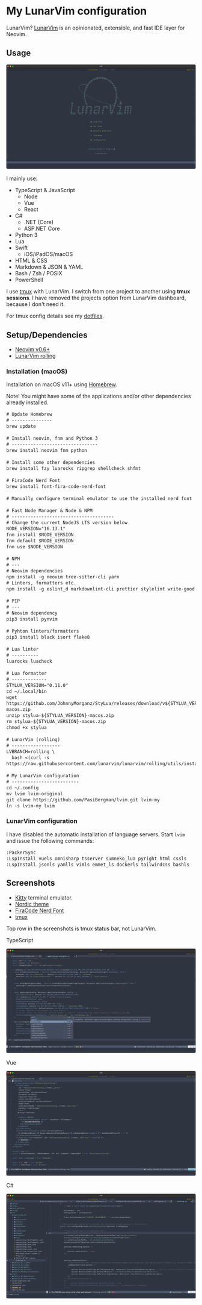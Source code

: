 # My LunarVim configuration

LunarVim? [LunarVim](https://www.lunarvim.org) is an opinionated, extensible,
and fast IDE layer for Neovim.

## Usage

![LunarVim](./assets/lvim-config-lunarvim.png)

I mainly use:

- TypeScript & JavaScript
  - Node
  - Vue
  - React
- C#
  - .NET (Core)
  - ASP.NET Core
- Python 3
- Lua
- Swift
  - iOS/iPadOS/macOS
- HTML & CSS
- Markdown & JSON & YAML
- Bash / Zsh / POSIX
- PowerShell

I use [tmux](https://en.wikipedia.org/wiki/Tmux) with LunarVim. I switch from one
project to another using **tmux sessions**. I have removed the projects option
from LunarVim dashboard, because I don't need it.

For tmux config details see my [dotfiles](https://github.com/PasiBergman/dotfiles).

## Setup/Dependencies

- [Neovim v0.6+](https://github.com/neovim/neovim)
- [LunarVim rolling](https://github.com/LunarVim/LunarVim)

### Installation (macOS)

Installation on macOS v11+ using [Homebrew](https://brew.sh).

Note! You might have some of the applications and/or other dependencies already installed.

```shell
# Update Homebrew
# ---------------
brew update

# Install neovim, fnm and Python 3
# --------------------------------
brew install neovim fnm python

# Install some other dependencies
brew install fzy luarocks ripgrep shellcheck shfmt

# FiraCode Nerd Font
brew install font-fira-code-nerd-font

# Manually configure terminal emulator to use the installed nerd font

# Fast Node Manager & Node & NPM
# --------------------------------------
# Change the current NodeJS LTS version below
NODE_VERSION="16.13.1"
fnm install $NODE_VERSION
fnm default $NODE_VERSION
fnm use $NODE_VERSION

# NPM
# ---
# Neovim dependencies
npm install -g neovim tree-sitter-cli yarn
# Linters, formatters etc.
npm install -g eslint_d markdownlint-cli prettier stylelint write-good

# PIP
# ---
# Neovim dependency
pip3 install pynvim

# Pyhton linters/formatters
pip3 install black isort flake8

# Lua linter
# ----------
luarocks luacheck

# Lua formatter
# -------------
STYLUA_VERSION="0.11.0"
cd ~/.local/bin
wget https://github.com/JohnnyMorganz/StyLua/releases/download/v${STYLUA_VERSION}/stylua-${STYLUA_VERSION}-macos.zip
unzip stylua-${STYLUA_VERSION}-macos.zip
rm stylua-${STYLUA_VERSION}-macos.zip
chmod +x stylua

# LunarVim (rolling)
# ------------------
LVBRANCH=rolling \
  bash <(curl -s https://raw.githubusercontent.com/lunarvim/lunarvim/rolling/utils/installer/install.sh)

# My LunarVim configuration
# -------------------------
cd ~/.config
mv lvim lvim-original
git clone https://github.com/PasiBergman/lvim.git lvim-my
ln -s lvim-my lvim
```

### LunarVim configuration

I have disabled the automatic installation of language servers.
Start `lvim` and issue the following commands:

```vim
:PackerSync
:LspInstall vuels omnisharp tsserver sumneko_lua pyright html cssls
:LspInstall jsonls yamlls vimls emmet_ls dockerls tailwindcss bashls
```

## Screenshots

- [Kitty](https://sw.kovidgoyal.net/kitty/) terminal emulator.
- [Nordic theme](https://github.com/andersevenrud/nordic.nvim)
- [FiraCode Nerd Font](https://github.com/ryanoasis/nerd-fonts/tree/master/patched-fonts/FiraCode)
- [tmux](https://en.wikipedia.org/wiki/Tmux)

Top row in the screenshots is tmux status bar, not LunarVim.

TypeScript

![TypeScript](./assets/lvim-config-ts.png)

Vue

![Vue](./assets/lvim-config-vue.png)

C#

![C#](./assets/lvim-config-cs.png)
